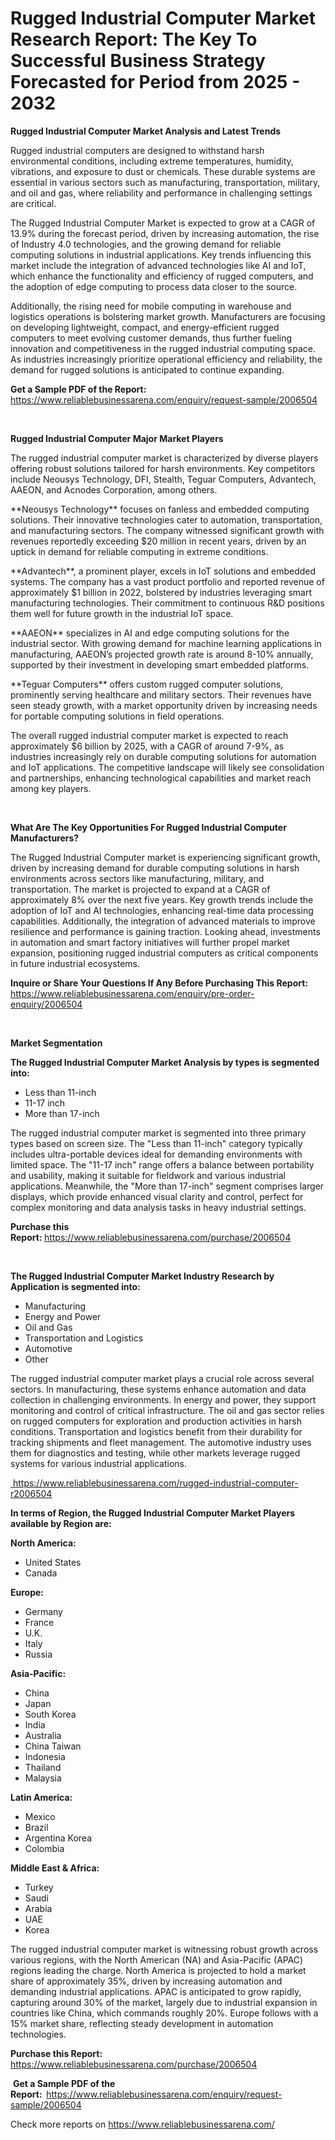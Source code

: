 <p><h1>Rugged Industrial Computer Market Research Report: The Key To Successful Business Strategy Forecasted for Period from 2025 - 2032</h1></p><p><strong>Rugged Industrial Computer Market Analysis and Latest Trends</strong></p>
<p><p>Rugged industrial computers are designed to withstand harsh environmental conditions, including extreme temperatures, humidity, vibrations, and exposure to dust or chemicals. These durable systems are essential in various sectors such as manufacturing, transportation, military, and oil and gas, where reliability and performance in challenging settings are critical. </p><p>The Rugged Industrial Computer Market is expected to grow at a CAGR of 13.9% during the forecast period, driven by increasing automation, the rise of Industry 4.0 technologies, and the growing demand for reliable computing solutions in industrial applications. Key trends influencing this market include the integration of advanced technologies like AI and IoT, which enhance the functionality and efficiency of rugged computers, and the adoption of edge computing to process data closer to the source. </p><p>Additionally, the rising need for mobile computing in warehouse and logistics operations is bolstering market growth. Manufacturers are focusing on developing lightweight, compact, and energy-efficient rugged computers to meet evolving customer demands, thus further fueling innovation and competitiveness in the rugged industrial computing space. As industries increasingly prioritize operational efficiency and reliability, the demand for rugged solutions is anticipated to continue expanding.</p></p>
<p><strong>Get a Sample PDF of the Report:&nbsp;</strong> <a href="https://www.reliablebusinessarena.com/enquiry/request-sample/2006504?utm_campaign=2335&utm_medium=2&utm_source=Github&utm_content=ia&utm_term=11022025&utm_id=rugged-industrial-computer">https://www.reliablebusinessarena.com/enquiry/request-sample/2006504</a></p>
<p>&nbsp;</p>
<p><strong>Rugged Industrial Computer Major Market Players</strong></p>
<p><p>The rugged industrial computer market is characterized by diverse players offering robust solutions tailored for harsh environments. Key competitors include Neousys Technology, DFI, Stealth, Teguar Computers, Advantech, AAEON, and Acnodes Corporation, among others.</p><p>**Neousys Technology** focuses on fanless and embedded computing solutions. Their innovative technologies cater to automation, transportation, and manufacturing sectors. The company witnessed significant growth with revenues reportedly exceeding $20 million in recent years, driven by an uptick in demand for reliable computing in extreme conditions.</p><p>**Advantech**, a prominent player, excels in IoT solutions and embedded systems. The company has a vast product portfolio and reported revenue of approximately $1 billion in 2022, bolstered by industries leveraging smart manufacturing technologies. Their commitment to continuous R&D positions them well for future growth in the industrial IoT space.</p><p>**AAEON** specializes in AI and edge computing solutions for the industrial sector. With growing demand for machine learning applications in manufacturing, AAEON’s projected growth rate is around 8-10% annually, supported by their investment in developing smart embedded platforms.</p><p>**Teguar Computers** offers custom rugged computer solutions, prominently serving healthcare and military sectors. Their revenues have seen steady growth, with a market opportunity driven by increasing needs for portable computing solutions in field operations.</p><p>The overall rugged industrial computer market is expected to reach approximately $6 billion by 2025, with a CAGR of around 7-9%, as industries increasingly rely on durable computing solutions for automation and IoT applications. The competitive landscape will likely see consolidation and partnerships, enhancing technological capabilities and market reach among key players.</p></p>
<p>&nbsp;</p>
<p><strong>What Are The Key Opportunities For Rugged Industrial Computer Manufacturers?</strong></p>
<p><p>The Rugged Industrial Computer market is experiencing significant growth, driven by increasing demand for durable computing solutions in harsh environments across sectors like manufacturing, military, and transportation. The market is projected to expand at a CAGR of approximately 8% over the next five years. Key growth trends include the adoption of IoT and AI technologies, enhancing real-time data processing capabilities. Additionally, the integration of advanced materials to improve resilience and performance is gaining traction. Looking ahead, investments in automation and smart factory initiatives will further propel market expansion, positioning rugged industrial computers as critical components in future industrial ecosystems.</p></p>
<p><strong>Inquire or Share Your Questions If Any Before Purchasing This Report:</strong> <a href="https://www.reliablebusinessarena.com/enquiry/pre-order-enquiry/2006504?utm_campaign=2335&utm_medium=2&utm_source=Github&utm_content=ia&utm_term=11022025&utm_id=rugged-industrial-computer">https://www.reliablebusinessarena.com/enquiry/pre-order-enquiry/2006504</a></p>
<p>&nbsp;</p>
<p><strong>Market Segmentation</strong></p>
<p><strong>The Rugged Industrial Computer Market Analysis by types is segmented into:</strong></p>
<p><ul><li>Less than 11-inch</li><li>11-17 inch</li><li>More than 17-inch</li></ul></p>
<p><p>The rugged industrial computer market is segmented into three primary types based on screen size. The "Less than 11-inch" category typically includes ultra-portable devices ideal for demanding environments with limited space. The "11-17 inch" range offers a balance between portability and usability, making it suitable for fieldwork and various industrial applications. Meanwhile, the "More than 17-inch" segment comprises larger displays, which provide enhanced visual clarity and control, perfect for complex monitoring and data analysis tasks in heavy industrial settings.</p></p>
<p><strong>Purchase this Report:&nbsp;</strong><a href="https://www.reliablebusinessarena.com/purchase/2006504?utm_campaign=2335&utm_medium=2&utm_source=Github&utm_content=ia&utm_term=11022025&utm_id=rugged-industrial-computer">https://www.reliablebusinessarena.com/purchase/2006504</a></p>
<p>&nbsp;</p>
<p><strong>The Rugged Industrial Computer Market Industry Research by Application is segmented into:</strong></p>
<p><ul><li>Manufacturing</li><li>Energy and Power</li><li>Oil and Gas</li><li>Transportation and Logistics</li><li>Automotive</li><li>Other</li></ul></p>
<p><p>The rugged industrial computer market plays a crucial role across several sectors. In manufacturing, these systems enhance automation and data collection in challenging environments. In energy and power, they support monitoring and control of critical infrastructure. The oil and gas sector relies on rugged computers for exploration and production activities in harsh conditions. Transportation and logistics benefit from their durability for tracking shipments and fleet management. The automotive industry uses them for diagnostics and testing, while other markets leverage rugged systems for various industrial applications.</p></p>
<p><a href="https://www.reliablebusinessarena.com/rugged-industrial-computer-r2006504?utm_campaign=2335&utm_medium=2&utm_source=Github&utm_content=ia&utm_term=11022025&utm_id=rugged-industrial-computer">&nbsp;https://www.reliablebusinessarena.com/rugged-industrial-computer-r2006504</a></p>
<p><strong>In terms of Region, the Rugged Industrial Computer Market Players available by Region are:</strong></p>
<p>
    <p> <strong> North America: </strong>
        <ul>
            <li>United States</li>
            <li>Canada</li>
        </ul>
        </p> 
    <p> <strong> Europe: </strong>
        <ul>
            <li>Germany</li>
            <li>France</li>
            <li>U.K.</li>
            <li>Italy</li>
            <li>Russia</li>
        </ul>
        </p> 
    <p> <strong> Asia-Pacific: </strong>
        <ul>
            <li>China</li>
            <li>Japan</li>
            <li>South Korea</li>
            <li>India</li>
            <li>Australia</li>
            <li>China Taiwan</li>
            <li>Indonesia</li>
            <li>Thailand</li>
            <li>Malaysia</li>
        </ul>
        </p> 
    <p> <strong> Latin America: </strong>
        <ul>
            <li>Mexico</li>
            <li>Brazil</li>
            <li>Argentina Korea</li>
            <li>Colombia</li>
        </ul>
        </p> 
    <p> <strong> Middle East & Africa: </strong>
        <ul>
            <li>Turkey</li>
            <li>Saudi</li>
            <li>Arabia</li>
            <li>UAE</li>
            <li>Korea</li>
        </ul>
    </p>
    </p>
<p><p>The rugged industrial computer market is witnessing robust growth across various regions, with the North American (NA) and Asia-Pacific (APAC) regions leading the charge. North America is projected to hold a market share of approximately 35%, driven by increasing automation and demanding industrial applications. APAC is anticipated to grow rapidly, capturing around 30% of the market, largely due to industrial expansion in countries like China, which commands roughly 20%. Europe follows with a 15% market share, reflecting steady development in automation technologies.</p></p>
<p><strong>Purchase this Report: </strong><a href="https://www.reliablebusinessarena.com/purchase/2006504?utm_campaign=2335&utm_medium=2&utm_source=Github&utm_content=ia&utm_term=11022025&utm_id=rugged-industrial-computer">https://www.reliablebusinessarena.com/purchase/2006504</a></p>
<p>&nbsp;<strong>Get a Sample PDF of the Report:&nbsp;&nbsp;</strong><a href="https://www.reliablebusinessarena.com/enquiry/request-sample/2006504?utm_campaign=2335&utm_medium=2&utm_source=Github&utm_content=ia&utm_term=11022025&utm_id=rugged-industrial-computer">https://www.reliablebusinessarena.com/enquiry/request-sample/2006504</a></p>
<p><strong></strong></p>
<p>Check more reports on <a href="https://www.reliablebusinessarena.com/?utm_campaign=2335&utm_medium=2&utm_source=Github&utm_content=ia&utm_term=11022025&utm_id=rugged-industrial-computer">https://www.reliablebusinessarena.com/</a></p>